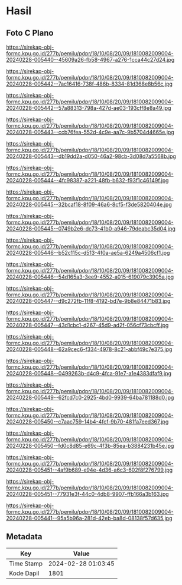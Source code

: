 # Hasil

## Foto C Plano

https://sirekap-obj-formc.kpu.go.id/277b/pemilu/pdpr/18/10/08/20/09/1810082009004-20240228-005440--45609a26-fb58-4967-a276-1cca44c27d24.jpg

https://sirekap-obj-formc.kpu.go.id/277b/pemilu/pdpr/18/10/08/20/09/1810082009004-20240228-005442--7ac16416-738f-486b-8334-81d368e8b56c.jpg

https://sirekap-obj-formc.kpu.go.id/277b/pemilu/pdpr/18/10/08/20/09/1810082009004-20240228-005442--57a88313-798a-427d-ae03-193cff8e8a49.jpg

https://sirekap-obj-formc.kpu.go.id/277b/pemilu/pdpr/18/10/08/20/09/1810082009004-20240228-005443--ccb76fea-552d-4c9e-aa7c-9b5704d4665e.jpg

https://sirekap-obj-formc.kpu.go.id/277b/pemilu/pdpr/18/10/08/20/09/1810082009004-20240228-005443--db19dd2a-d050-46a2-98cb-3d08d7a5568b.jpg

https://sirekap-obj-formc.kpu.go.id/277b/pemilu/pdpr/18/10/08/20/09/1810082009004-20240228-005444--4fc98387-a221-48fb-b632-f93f1c46149f.jpg

https://sirekap-obj-formc.kpu.go.id/277b/pemilu/pdpr/18/10/08/20/09/1810082009004-20240228-005445--32bcaf18-8f09-46a6-8cf5-f3de5820404e.jpg

https://sirekap-obj-formc.kpu.go.id/277b/pemilu/pdpr/18/10/08/20/09/1810082009004-20240228-005445--0749b2e6-dc73-41b0-a946-79deabc35d04.jpg

https://sirekap-obj-formc.kpu.go.id/277b/pemilu/pdpr/18/10/08/20/09/1810082009004-20240228-005446--b52c115c-d513-4f0a-ae5a-6249a4506cf1.jpg

https://sirekap-obj-formc.kpu.go.id/277b/pemilu/pdpr/18/10/08/20/09/1810082009004-20240228-005446--54d165a3-3ee9-4552-a015-619079c3905a.jpg

https://sirekap-obj-formc.kpu.go.id/277b/pemilu/pdpr/18/10/08/20/09/1810082009004-20240228-005447--d9c272fb-11f8-4192-bd7e-9b8e84471b83.jpg

https://sirekap-obj-formc.kpu.go.id/277b/pemilu/pdpr/18/10/08/20/09/1810082009004-20240228-005447--43d1cbc1-d267-45d9-ad2f-056cf73cbcff.jpg

https://sirekap-obj-formc.kpu.go.id/277b/pemilu/pdpr/18/10/08/20/09/1810082009004-20240228-005448--62a9cec6-f334-4978-8c21-abbf49c7e375.jpg

https://sirekap-obj-formc.kpu.go.id/277b/pemilu/pdpr/18/10/08/20/09/1810082009004-20240228-005448--0499263b-d4c9-4fca-91e7-a1e4383dfaf9.jpg

https://sirekap-obj-formc.kpu.go.id/277b/pemilu/pdpr/18/10/08/20/09/1810082009004-20240228-005449--62fcd7c0-2925-4bd0-9939-64ba781188d0.jpg

https://sirekap-obj-formc.kpu.go.id/277b/pemilu/pdpr/18/10/08/20/09/1810082009004-20240228-005450--c7aac759-14b4-4fcf-9b70-481fa7eed367.jpg

https://sirekap-obj-formc.kpu.go.id/277b/pemilu/pdpr/18/10/08/20/09/1810082009004-20240228-005450--fd0c8d85-e69c-4f3b-85ea-b3884231b45e.jpg

https://sirekap-obj-formc.kpu.go.id/277b/pemilu/pdpr/18/10/08/20/09/1810082009004-20240228-005451--4af9b689-e94e-4d36-a6c3-602f8f276799.jpg

https://sirekap-obj-formc.kpu.go.id/277b/pemilu/pdpr/18/10/08/20/09/1810082009004-20240228-005451--77931e3f-44c0-4db8-9907-ffb166a3b163.jpg

https://sirekap-obj-formc.kpu.go.id/277b/pemilu/pdpr/18/10/08/20/09/1810082009004-20240228-005441--95a5b96a-281d-42eb-ba8d-08138f57d635.jpg


## Metadata

| Key        | Value               |
| ---------- | ------------------- |
| Time Stamp | 2024-02-28 01:03:45 |
| Kode Dapil | 1801                |



